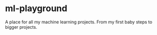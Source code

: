 # ml-playground
A place for all my machine learning projects.
From my first baby steps to bigger projects.
